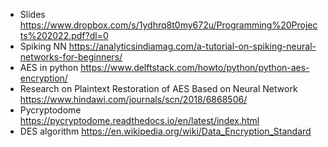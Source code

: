 - Slides <https://www.dropbox.com/s/1ydhrq8t0my672u/Programming%20Projects%202022.pdf?dl=0>
- Spiking NN <https://analyticsindiamag.com/a-tutorial-on-spiking-neural-networks-for-beginners/>
- AES in python <https://www.delftstack.com/howto/python/python-aes-encryption/>
- Research on Plaintext Restoration of AES Based on Neural Network <https://www.hindawi.com/journals/scn/2018/6868506/>
- Pycryptodome <https://pycryptodome.readthedocs.io/en/latest/index.html>
- DES algorithm <https://en.wikipedia.org/wiki/Data_Encryption_Standard>
